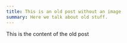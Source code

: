 ```yaml
---
title: This is an old post without an image
summary: Here we talk about old stuff.
---
```

This is the content of the old post